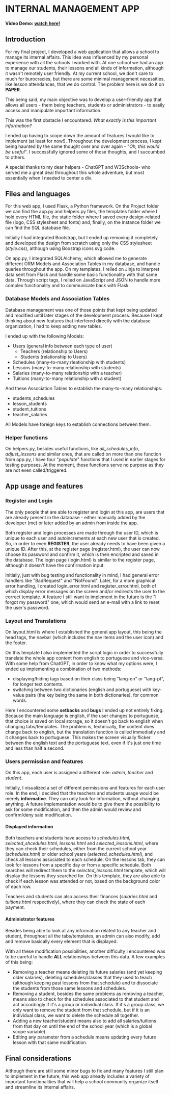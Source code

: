 # INTERNAL MANAGEMENT APP
#### Video Demo: [watch here!](https://youtu.be/MA686kF8Ai8)

## Introduction

For my final project, I developed a web application that allows a school to manage its internal affairs. This idea was influenced by my personal experience with all the schools I worked with. 
At one school we had an app to manage our students, their lessons and all kinds of information, although it wasn't remotely user friendly. At my current school, we don't care to much for burocracies, but there are some minimal management necessities, like lesson attendances, that we do control. The problem here is we do it on **PAPER**.

This being said, my main objective was to develop a user-friendly app that allows all users - them being teachers, students or administrators - to easily access and manipulate important information.

This was the first obstacle I encountared. *What exactly is this important information?*

I ended up having to scope down the amount of features I would like to implement (at least for now!). Throughout the development process, I kept being haunted by the same thought over and over again - "*Oh, this would be useful*". I successfully ignored some of those thoughts, and I succumbed to others.

A special thanks to my dear helpers - ChatGPT and W3Schools- who served me a great deal throughout this whole adventure, but most essentially when I needed to center a div. 

## Files and languages

For this web app, I used Flask, a Python framework. On the Project folder we can find the app.py and helpers.py files, the templates folder where I hold every HTML file, the static folder where I saved every design-related file (logo, CSS stylesheet and fonts) and, finally, on the instance folder we can find the SQL database file. 

Initially I had integrated Bootstrap, but I ended up removing it completely and developed the design from scratch using only the CSS stylesheet (*style.css*), although using Boostrap icons svg code. 

On app.py, I integrated SQLAlchemy, which allowed me to generate different ORM Models and Association Tables in my database, and handle queries throughout the app. 
On my templates, I relied on Jinja to interpret data sent from Flask and handle some basic functionality with that same data. Through script tags, I relied on JavaScript and JSON to handle more complex functionality and to communicate back with Flask.

### Database Models and Association Tables

Database management was one of those points that kept being updated and modified until later stages of the development process. 
Because I kept thinking about new features that interfered directly with the database organization, I had to keep adding new tables. 

I ended up with the following Models:
- Users (general info between each type of user)
  - Teachers (relationship to Users)
  - Students (relationship to Users)
- Schedules (many-to-many rleationship with students)
- Lessons (many-to-many relationship with students)
- Salaries (many-to-many relationship with a teacher)
- Tuitions (many-to-many relationship with a student)

And these Association Tables to establish the many-to-many relationships:
- students_schedules
- lesson_students
- student_tuitions
- teacher_salaries

All Models have foreign keys to establish connections between them.

### Helper functions

On helpers.py, besides useful functions, like *all_schedules_info*, *adjust_lessons* and similar ones, that are called on more than one function from app.py, I have four "*populate*" functions that I used in earlier stages for testing purposes. At the moment, these functions serve no purpose as they are not even called/triggered.

## App usage and features

### Register and Login

The only people that are able to register and login at this app, are users that are already present in the database - either manually added by the developer (me) or later added by an admin from inside the app. 

Both register and login processes are made through the user ID, which is unique to each user and autoincrements at each new user that is created. So, in order to even **REGISTER**, the user already needs to have been given a unique ID. 
After this, at the register page (register.html), the user can now choose its password and confirm it, which is then encripted and saved in the database. The login page (login.html) is similar to the register page, although it doesn't have the confirmation input. 

Initially, just with bug testing and functionality in mind, I had general error handlers like "BadRequest" and "NotFound".
Later, for a more graphical error handling, I created login_error.html and register_error.html, both of which display error messages on the screen and/or redirects the user to the correct template. A feature I still want to implement in the future is the "I forgot my password" one, which would send an e-mail with a link to reset the user's password.

### Layout and Translations

On layout.html is where I established the general app layout, this being the head tags, the navbar (which includes the nav items and the user icon) and the footer.

On this template I also implemented the script logic in order to successfully translate the whole app content from english to portuguese and vice-versa. With some help from ChatGPT, in order to know what my options were, I ended up implementing a combination of two methods: 
- displaying/hiding tags based on their class being "lang-en" or "lang-pt", for longer text contents.
- switching between two dictionaries (english and portuguese) with key-value pairs (the key being the same in both dictionaries), for common words.

Here I encountered some **setbacks** and **bugs** I ended up not entirely fixing. Because the main language is english, if the user changes to portuguese, that choice is saved on local storage, so it doesn't go back to english when changing tabs/templates. The problem is, technically, the content does change back to english, but the translation function is called immediatly and it changes back to portuguese. This makes the screen visually flicker between the english text and the portuguese text, even if it's just one time and less than half a second.

### Users permission and features

On this app, each user is assigned a different role: *admin*, *teacher* and *student*.

Initially, I visualized a set of different permissions and features for each user role. In the end, I decided that the teachers and students usage would be merely **informative**. They can only look for information, without changing anything. A future implementation would be to give them the possibility to ask for some modification, and then the admin would review and confirm/deny said modification. 

#### Displayed information 

Both teachers and students have access to *schedules.html*, *selected_shcedules.html*, *lessons.html* and *selected_lessons.html*, where they can check their schedules, either from the current school year (*schedules.html*) or older school years (*selected_schedules.html*), and check all lessons associated to each schedule. On the lessons tab, they can look for lessons from a specific day or from a specific schedule. Both searches will redirect them to the *selected_lessons.html* template, which will display the lessons they searched for. On this template, they are also able to check if each lesson was attended or not, based on the background color of each row. 

Teachers and students can also access their finances (*salaries.html* and *tuitions.html* respectively), where they can check the state of each payment.

#### Administrator features

Besides being able to look at any information related to any teacher and student, throughout all the tabs/templates, an admin can also modify, add and remove basically every element that is displayed. 

With all these modification possibilities, another difficulty I encountered was to be careful to handle **ALL** relationships between this data. A few examples of this being:
- Removing a teacher means deleting its future salaries (and yet keeping older salaries), deleting schedules/classes that they used to teach (although keeping past lessons from that schedule) and to dissociate the students from those same lessons and schedules. 
- Removing a student, besides the same problems as removing a teacher, means also to check for the schedules associated to that student and act accordingly if it's a group or individual class. If it's a group class, we only want to remove the student from that schedule, but if it is an individual class, we want to delete the schedule all together. 
- Adding a new teacher/student means also to add all salaries/tuitions from that day on until the end of the school year (which is a global scope variable).
- Editing any parameter from a schedule means updating every future lesson with that same modification. 

## Final considerations

Although there are still some minor bugs to fix and many features I still plan to implement in the future, this web app already includes a variety of important functionalities that will help a school community organize itself and streamline its internal affairs.









